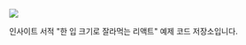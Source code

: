 ![](https://cdn.inflearn.com/public/files/courses/328340/b1a281cf-51a0-4d70-a5c3-17241ef45358/328340-eng.png)

인사이트 서적 "한 입 크기로 잘라먹는 리액트" 예제 코드 저장소입니다.
